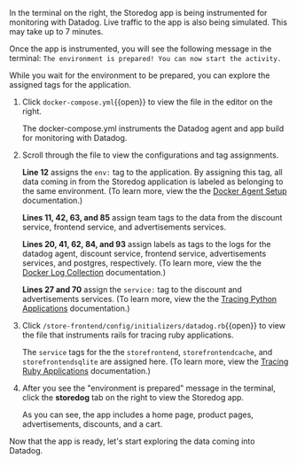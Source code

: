 In the terminal on the right, the Storedog app is being instrumented for monitoring with Datadog. Live traffic to the app is also being simulated. This may take up to 7 minutes.

Once the app is instrumented, you will see the following message in the terminal: `The environment is prepared! You can now start the activity.`

While you wait for the environment to be prepared, you can explore the assigned tags for the application.

1. Click `docker-compose.yml`{{open}} to view the file in the editor on the right. <p>The docker-compose.yml instruments the Datadog agent and app build for monitoring with Datadog.

2. Scroll through the file to view the configurations and tag assignments. <p>**Line 12** assigns the `env:` tag to the application. By assigning this tag, all data coming in from the Storedog application is labeled as belonging to the same environment. (To learn more, view the the <a href="https://docs.datadoghq.com/agent/docker/?tab=standard#environment-variables" target="_blank">Docker Agent Setup</a> documentation.) <p> **Lines 11, 42, 63, and 85** assign team tags to the data from the discount service, frontend service, and advertisements services. <p> **Lines 20, 41, 62, 84, and 93** assign labels as tags to the logs for the datadog agent, discount service, frontend service, advertisements services, and postgres, respectively. (To learn more, view the the <a href="https://docs.datadoghq.com/agent/docker/log/?tab=dockercompose#activate-log-integrations" target="_blank">Docker Log Collection</a> documentation.)<p>**Lines 27 and 70** assign the `service:` tag to the discount and advertisements services. (To learn more, view the the <a href="https://docs.datadoghq.com/tracing/setup/python/#environment-variable" target="_blank">Tracing Python Applications</a> documentation.)

3. Click `/store-frontend/config/initializers/datadog.rb`{{open}} to view the file that instruments rails for tracing ruby applications. <p>The `service` tags for the the `storefrontend`, `storefrontendcache`, and `storefrontendsqlite` are assigned here. (To learn more, view the <a href="https://docs.datadoghq.com/tracing/setup/ruby/#rails" target="_blank">Tracing Ruby Applications</a> documentation.)

3. After you see the "environment is prepared" message in the terminal, click the **storedog** tab on the right to view the Storedog app. <p> As you can see, the app includes a home page, product pages, advertisements, discounts, and a cart.

<p>Now that the app is ready, let's start exploring the data coming into Datadog.